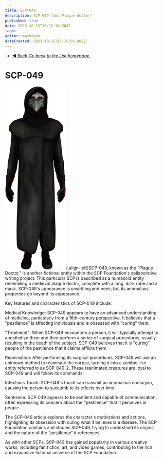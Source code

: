 ```yaml
---
title: SCP-049
description: SCP-049 "aka Plague doctor"
published: true
date: 2023-10-15T16:12:16.508Z
tags: 
editor: markdown
dateCreated: 2023-10-15T15:15:05.982Z
---
```


- [:arrow_backward: Back *Go back to the List homepage.*](/en/game/scps)
# SCP-049
![049.png](/images/roles/049.png){.align-left}SCP-049, known as the "Plague Doctor," is another fictional entity within the SCP Foundation's collaborative writing project. This particular SCP is described as a humanoid entity resembling a medieval plague doctor, complete with a long, dark robe and a mask. SCP-049's appearance is unsettling and eerie, but its anomalous properties go beyond its appearance.

Key features and characteristics of SCP-049 include:

Medical Knowledge: SCP-049 appears to have an advanced understanding of medicine, particularly from a 16th-century perspective. It believes that a "pestilence" is affecting individuals and is obsessed with "curing" them.

"Treatment": When SCP-049 encounters a person, it will typically attempt to anesthetize them and then perform a series of surgical procedures, usually resulting in the death of the subject. SCP-049 believes that it is "curing" people of the pestilence that it claims afflicts them.

Reanimation: After performing its surgical procedures, SCP-049 will use an unknown method to reanimate the corpse, turning it into a zombie-like entity referred to as SCP-049-2. These reanimated creatures are loyal to SCP-049 and will follow its commands.

Infectious Touch: SCP-049's touch can transmit an anomalous contagion, causing the person to succumb to its effects over time.

Sentience: SCP-049 appears to be sentient and capable of communication, often expressing its concern about the "pestilence" that it perceives in people.

The SCP-049 article explores the character's motivations and actions, highlighting its obsession with curing what it believes is a disease. The SCP Foundation contains and studies SCP-049, trying to understand its origins and the nature of the "pestilence" it references.

As with other SCPs, SCP-049 has gained popularity in various creative works, including fan fiction, art, and video games, contributing to the rich and expansive fictional universe of the SCP Foundation.




